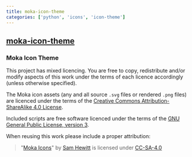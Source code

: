 ```yaml
---
title: moka-icon-theme
categories: ['python', 'icons', 'icon-theme']
---
```

## [moka-icon-theme](https://github.com/snwh/moka-icon-theme)

### Moka Icon Theme


This project has mixed licencing. You are free to copy, redistribute and/or modify aspects of this work under the terms of each licence accordingly (unless otherwise specified).

The Moka icon assets (any and all source `.svg` files or rendered `.png` files) are licenced under the terms of the [Creative Commons Attribution-ShareAlike 4.0 License](https://creativecommons.org/licenses/by-sa/4.0/).

Included scripts are free software licenced under the terms of the [GNU General Public License, version 3](https://www.gnu.org/licenses/gpl-3.0.txt).

When reusing this work please include a proper attribution:

> "[Moka Icons](http://snwh.org/moka)" by [Sam Hewitt](http://samuelhewitt.com/) is licensed under [CC-SA-4.0](http://creativecommons.org/licenses/by-sa/4.0/)

